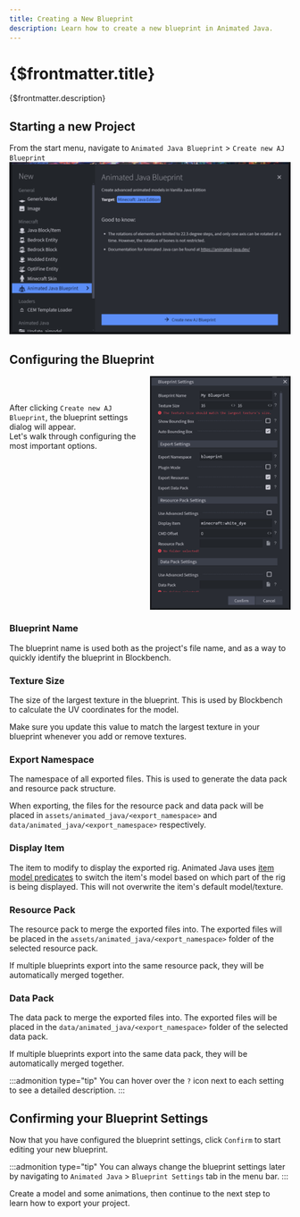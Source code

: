 ```yaml
---
title: Creating a New Blueprint
description: Learn how to create a new blueprint in Animated Java.
---
```


# {$frontmatter.title}

{$frontmatter.description}

## Starting a new Project

From the start menu, navigate to `Animated Java Blueprint` > `Create new AJ Blueprint`
![blueprint-step1](/img/steps/blueprint/1.png)

## Configuring the Blueprint

<div style="display: flex;">
	<p style="margin-top: 3rem;">After clicking <code>Create new AJ Blueprint</code>, the blueprint settings dialog will appear. <br>Let's walk through configuring the most important options.</p>
	<img src="/img/steps/blueprint/2.png" width="50%">
</div>

### Blueprint Name

The blueprint name is used both as the project's file name, and as a way to quickly identify the blueprint in Blockbench.

### Texture Size

The size of the largest texture in the blueprint. This is used by Blockbench to calculate the UV coordinates for the model.

Make sure you update this value to match the largest texture in your blueprint whenever you add or remove textures.

### Export Namespace

The namespace of all exported files. This is used to generate the data pack and resource pack structure.

When exporting, the files for the resource pack and data pack will be placed in `assets/animated_java/<export_namespace>` and `data/animated_java/<export_namespace>` respectively.

### Display Item

The item to modify to display the exported rig. Animated Java uses [item model predicates](https://minecraft.wiki/w/Tutorials/Models#Item_predicates) to switch the item's model based on which part of the rig is being displayed. This will not overwrite the item's default model/texture.

### Resource Pack

The resource pack to merge the exported files into. The exported files will be placed in the `assets/animated_java/<export_namespace>` folder of the selected resource pack.

If multiple blueprints export into the same resource pack, they will be automatically merged together.

### Data Pack

The data pack to merge the exported files into. The exported files will be placed in the `data/animated_java/<export_namespace>` folder of the selected data pack.

If multiple blueprints export into the same data pack, they will be automatically merged together.

:::admonition type="tip"
You can hover over the `?` icon next to each setting to see a detailed description.
:::

## Confirming your Blueprint Settings

Now that you have configured the blueprint settings, click `Confirm` to start editing your new blueprint.

:::admonition type="tip"
You can always change the blueprint settings later by navigating to `Animated Java` > `Blueprint Settings` tab in the menu bar.
:::

Create a model and some animations, then continue to the next step to learn how to export your project.
